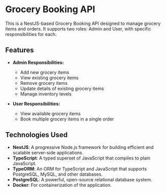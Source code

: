 # Grocery Booking API

This is a NestJS-based Grocery Booking API designed to manage grocery items and orders. It supports two roles: Admin and User, with specific responsibilities for each.

## Features

- **Admin Responsibilities:**
  - Add new grocery items
  - View existing grocery items
  - Remove grocery items
  - Update details of existing grocery items
  - Manage inventory levels

- **User Responsibilities:**
  - View available grocery items
  - Book multiple grocery items in a single order

## Technologies Used

- **NestJS**: A progressive Node.js framework for building efficient and scalable server-side applications.
- **TypeScript**: A typed superset of JavaScript that compiles to plain JavaScript.
- **TypeORM**: An ORM for TypeScript and JavaScript that supports PostgreSQL, MySQL, and other databases.
- **PostgreSQL**: A powerful, open-source relational database system.
- **Docker**: For containerization of the application.